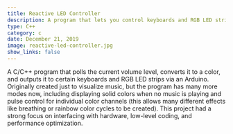 ```yaml
---
title: Reactive LED Controller
description: A program that lets you control keyboards and RGB LED strips with music
type: C++
category: c
date: December 21, 2019
image: reactive-led-controller.jpg
show_links: false
---
```

A C/C++ program that polls the current volume level, converts it to a color, and outputs it to certain keyboards and RGB LED strips via an Arduino. Originally created just to visualize music, but the program has many more modes now, including displaying solid colors when no music is playing and pulse control for individual color channels (this allows many different effects like breathing or rainbow color cycles to be created). This project had a strong focus on interfacing with hardware, low-level coding, and performance optimization.
